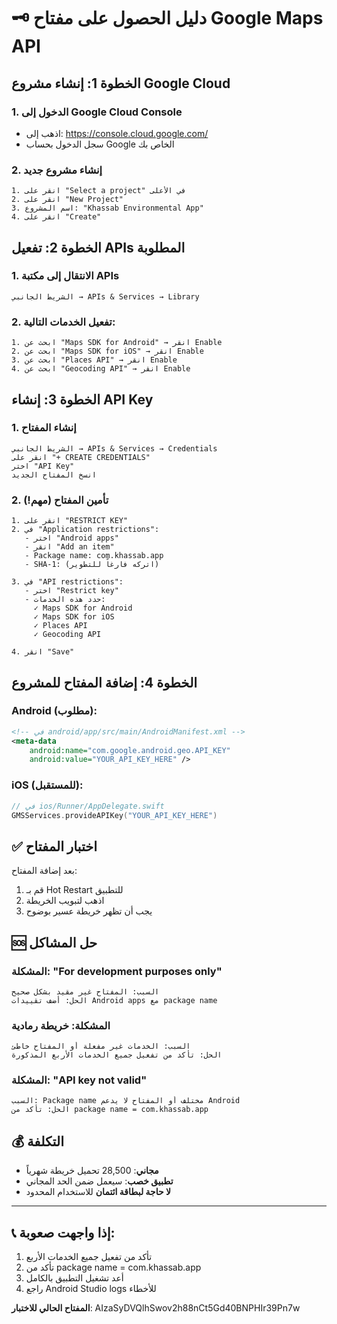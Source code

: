 # 🗝️ دليل الحصول على مفتاح Google Maps API

## الخطوة 1: إنشاء مشروع Google Cloud

### 1. الدخول إلى Google Cloud Console
- اذهب إلى: https://console.cloud.google.com/
- سجل الدخول بحساب Google الخاص بك

### 2. إنشاء مشروع جديد
```
1. انقر على "Select a project" في الأعلى
2. انقر على "New Project"
3. اسم المشروع: "Khassab Environmental App"
4. انقر على "Create"
```

## الخطوة 2: تفعيل APIs المطلوبة

### 1. الانتقال إلى مكتبة APIs
```
الشريط الجانبي → APIs & Services → Library
```

### 2. تفعيل الخدمات التالية:
```
1. ابحث عن "Maps SDK for Android" → انقر Enable
2. ابحث عن "Maps SDK for iOS" → انقر Enable  
3. ابحث عن "Places API" → انقر Enable
4. ابحث عن "Geocoding API" → انقر Enable
```

## الخطوة 3: إنشاء API Key

### 1. إنشاء المفتاح
```
الشريط الجانبي → APIs & Services → Credentials
انقر على "+ CREATE CREDENTIALS"
اختر "API Key"
انسخ المفتاح الجديد
```

### 2. تأمين المفتاح (مهم!)
```
1. انقر على "RESTRICT KEY"
2. في "Application restrictions":
   - اختر "Android apps"
   - انقر "Add an item"
   - Package name: com.khassab.app
   - SHA-1: (اتركه فارغاً للتطوير)

3. في "API restrictions":
   - اختر "Restrict key"
   - حدد هذه الخدمات:
     ✓ Maps SDK for Android
     ✓ Maps SDK for iOS
     ✓ Places API
     ✓ Geocoding API

4. انقر "Save"
```

## الخطوة 4: إضافة المفتاح للمشروع

### Android (مطلوب):
```xml
<!-- في android/app/src/main/AndroidManifest.xml -->
<meta-data
    android:name="com.google.android.geo.API_KEY"
    android:value="YOUR_API_KEY_HERE" />
```

### iOS (للمستقبل):
```swift
// في ios/Runner/AppDelegate.swift
GMSServices.provideAPIKey("YOUR_API_KEY_HERE")
```

## ✅ اختبار المفتاح

بعد إضافة المفتاح:
1. قم بـ Hot Restart للتطبيق
2. اذهب لتبويب الخريطة
3. يجب أن تظهر خريطة عسير بوضوح

## 🆘 حل المشاكل

### المشكلة: "For development purposes only"
```
السبب: المفتاح غير مقيد بشكل صحيح
الحل: أضف تقييدات Android apps مع package name
```

### المشكلة: خريطة رمادية
```
السبب: الخدمات غير مفعلة أو المفتاح خاطئ
الحل: تأكد من تفعيل جميع الخدمات الأربع المذكورة
```

### المشكلة: "API key not valid"
```
السبب: Package name مختلف أو المفتاح لا يدعم Android
الحل: تأكد من package name = com.khassab.app
```

## 💰 التكلفة

- **مجاني**: 28,500 تحميل خريطة شهرياً
- **تطبيق خصب**: سيعمل ضمن الحد المجاني
- **لا حاجة لبطاقة ائتمان** للاستخدام المحدود

---

## 📞 إذا واجهت صعوبة:

1. تأكد من تفعيل جميع الخدمات الأربع
2. تأكد من package name = com.khassab.app  
3. أعد تشغيل التطبيق بالكامل
4. راجع Android Studio logs للأخطاء

**المفتاح الحالي للاختبار**: AIzaSyDVQlhSwov2h88nCt5Gd40BNPHIr39Pn7w
